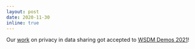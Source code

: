 ```yaml
---
layout: post
date: 2020-11-30
inline: true
---
```


Our [work](http://bpiyush.github.io/publications/) on privacy in data sharing got accepted to [WSDM Demos 2021](https://www.wsdm-conference.org/2021/)!
